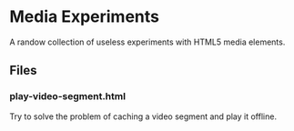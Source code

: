 # Media Experiments

A randow collection of useless experiments with HTML5 media elements.

## Files

### play-video-segment.html

Try to solve the problem of caching a video segment and play it offline.
